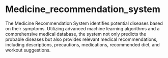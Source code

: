 # Medicine_recommendation_system
The Medicine Recommendation System identifies potential diseases based on their symptoms. Utilizing advanced machine learning algorithms and a comprehensive medical database, the system not only predicts the probable diseases but also provides relevant medical recommendations, including descriptions, precautions, medications, recommended diet, and workout suggestions.
